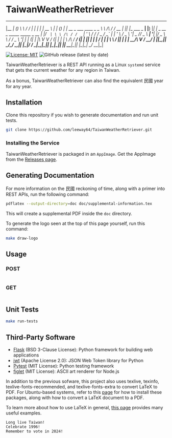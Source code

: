 # TaiwanWeatherRetriever
  _______    _                 __          __        _   _               _____      _        _
 |__   __|  (_)                \ \        / /       | | | |             |  __ \    | |      (_)
    | | __ _ ___      ____ _ _ _\ \  /\  / /__  __ _| |_| |__   ___ _ __| |__) |___| |_ _ __ _  _____   _____ _ __ 
    | |/ _` | \ \ /\ / / _` | '_ \ \/  \/ / _ \/ _` | __| '_ \ / _ \ '__|  _  // _ \ __| '__| |/ _ \ \ / / _ \ '__|
    | | (_| | |\ V  V / (_| | | | \  /\  /  __/ (_| | |_| | | |  __/ |  | | \ \  __/ |_| |  | |  __/\ V /  __/ |
    |_|\__,_|_| \_/\_/ \__,_|_| |_|\/  \/ \___|\__,_|\__|_| |_|\___|_|  |_|  \_\___|\__|_|  |_|\___| \_/ \___|_| 

[![License: MIT](https://img.shields.io/badge/License-MIT-yellow.svg)](https://opensource.org/licenses/MIT)
![GitHub release (latest by date)](https://img.shields.io/github/v/release/leeway64/TaiwanWeatherRetriever)

TaiwanWeatherRetriever is a REST API running as a Linux `systemd` service that gets the current
weather for any region in Taiwan.

As a bonus, TaiwanWeatherRetriever can also find the equivalent 民國 year for any year.


## Installation
Clone this repository if you wish to generate documentation and run unit tests.
```bash
git clone https://github.com/leeway64/TaiwanWeatherRetriever.git
```

### Installing the Service
TaiwanWeatherRetriever is packaged in an `AppImage`. Get the AppImage from the
[Releases page](https://github.com/leeway64/TaiwanWeatherRetriever/releases).


## Generating Documentation
For more information on the 民國 reckoning of time, along with a primer into REST APIs, run the following command:
```bash
pdflatex --output-directory=doc doc/supplemental-information.tex
```
This will create a supplemental PDF inside the `doc` directory.

To generate the logo seen at the top of this page yourself, run this command:
```bash
make draw-logo
```


## Usage

### POST
```bash

```

### GET
```bash

```

## Unit Tests
```bash
make run-tests
```


## Third-Party Software
- [Flask](https://github.com/pallets/flask) (BSD 3-Clause License): Python framework for building web applications
- [jwt](https://github.com/GehirnInc/python-jwt) (Apache License 2.0): JSON Web Token library for Python
- [Pytest](https://docs.pytest.org/en/7.3.x/license.html) (MIT License): Python testing framework
- [figlet](https://www.npmjs.com/package/figlet) (MIT License): ASCII art renderer for Node.js

In addition to the previous sofware, this project also uses texlive, texinfo,
texlive-fonts-recommended, and texlive-fonts-extra to convert LaTeX to PDF. For Ubuntu-based
systems, refer to this [page](https://linuxhint.com/convert-tex-latex-file-to-pdf/) for how to
install these packages, along with how to convert a LaTeX document to a PDF.

To learn more about how to use LaTeX in general, [this page](https://www.overleaf.com/learn/latex/Learn_LaTeX_in_30_minutes)
provides many useful examples.

```text
Long live Taiwan!
Celebrate 1996!
Remember to vote in 2024!
```
